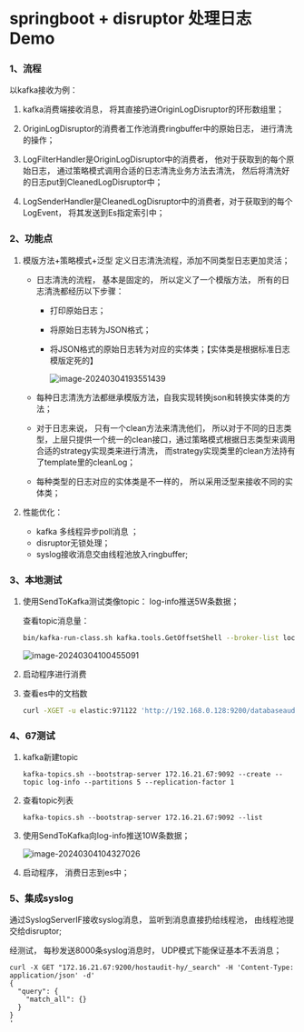 # springboot + disruptor 处理日志Demo

### 1、流程

以kafka接收为例：

1. kafka消费端接收消息， 将其直接扔进OriginLogDisruptor的环形数组里；

2. OriginLogDisruptor的消费者工作池消费ringbuffer中的原始日志， 进行清洗的操作；

3. LogFilterHandler是OriginLogDisruptor中的消费者， 他对于获取到的每个原始日志， 通过策略模式调用合适的日志清洗业务方法去清洗， 然后将清洗好的日志put到CleanedLogDisruptor中；

4. LogSenderHandler是CleanedLogDisruptor中的消费者，对于获取到的每个LogEvent， 将其发送到Es指定索引中；

   

   

### 2、功能点

1. 模版方法+策略模式+泛型 定义日志清洗流程，添加不同类型日志更加灵活；

   - 日志清洗的流程， 基本是固定的， 所以定义了一个模版方法， 所有的日志清洗都经历以下步骤：

     - 打印原始日志；

     - 将原始日志转为JSON格式；

     - 将JSON格式的原始日志转为对应的实体类；【实体类是根据标准日志模版定死的】

       ![image-20240304193551439](C:/Users/%E6%B4%AA%E5%B2%A9/AppData/Roaming/Typora/typora-user-images/image-20240304193551439.png)

       

   - 每种日志清洗方法都继承模版方法，自我实现转换json和转换实体类的方法；

   - 对于日志来说， 只有一个clean方法来清洗他们， 所以对于不同的日志类型，上层只提供一个统一的clean接口，通过策略模式根据日志类型来调用合适的strategy实现类来进行清洗， 而strategy实现类里的clean方法持有了template里的cleanLog；

   - 每种类型的日志对应的实体类是不一样的， 所以采用泛型来接收不同的实体类；

2. 性能优化：

   - kafka 多线程异步poll消息 ；
   - disruptor无锁处理；
   - syslog接收消息交由线程池放入ringbuffer;



### 3、本地测试

1. 使用SendToKafka测试类像topic： log-info推送5W条数据；

   查看topic消息量：

   ```bash
   bin/kafka-run-class.sh kafka.tools.GetOffsetShell --broker-list localhost:9092 --time -1 --topic log-info
   ```

   ![image-20240304100455091](img/image-20240304100455091.png)

2. 启动程序进行消费

3. 查看es中的文档数

   ```bash
   curl -XGET -u elastic:971122 'http://192.168.0.128:9200/databaseaudit-hy/_count'
   ```



### 4、67测试

1. kafka新建topic

   ```
   kafka-topics.sh --bootstrap-server 172.16.21.67:9092 --create --topic log-info --partitions 5 --replication-factor 1
   
   ```

2. 查看topic列表

   ```
   kafka-topics.sh --bootstrap-server 172.16.21.67:9092 --list
   
   ```

3. 使用SendToKafka向log-info推送10W条数据；

   ![image-20240304104327026](img/image-20240304104327026.png)

4. 启动程序， 消费日志到es中；



### 5、集成syslog

通过SyslogServerIF接收syslog消息， 监听到消息直接扔给线程池， 由线程池提交给disruptor;

经测试， 每秒发送8000条syslog消息时， UDP模式下能保证基本不丢消息；



```
curl -X GET "172.16.21.67:9200/hostaudit-hy/_search" -H 'Content-Type: application/json' -d'
{
  "query": {
    "match_all": {}
  }
}
'

```



